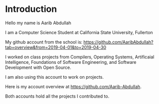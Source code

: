 # Introduction

Hello my name is Aarib Abdullah

I am a Computer Science Student at California State University, Fullerton

My github account from the school is:
https://github.com/AaribAbdullah?tab=overview&from=2019-04-01&to=2019-04-30

I worked on class projects from Compilers, Operating Systems, Artificaial Intelligence, Foundations of Software Engineering, and Software Development with Open Source.


I am also using this account to work on projects.


Here is my account overview at https://github.com/Aarib-Abdullah.

Both accounts hold all the projects I contributed to.
